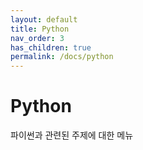 ```yaml
---
layout: default
title: Python
nav_order: 3
has_children: true
permalink: /docs/python
---
```


# Python
파이썬과 관련된 주제에 대한 메뉴

